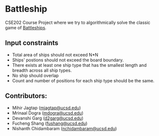 # Battleship

CSE202 Course Project where we try to algorithmically solve the classic game of [Battleships](<https://en.wikipedia.org/wiki/Battleship_(game)>).

## Input constraints

- Total area of ships should not exceed N\*N
- Ships' postions should not exceed the board boundary.
- There exists at least one ship type that has the smallest length and breadth across all ship types.
- No ship should overlap
- Count and number of positions for each ship type should be the same.

## Contributors:

- Mihir Jagtap (mjagtap@ucsd.edu)
- Mrinaal Dogra (mdogra@ucsd.edu)
- Devanshi Garg (d2garg@ucsd.edu)
- Fucheng Shang (fushang@ucsd.edu)
- Nishanth Chidambaram (nchidambaram@ucsd.edu)
